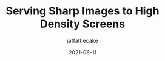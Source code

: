 ---
author: jaffathecake
date: 2021-06-11
layout: post.njk
tags:
  - article
  - performance
  - images
target_url: https://jakearchibald.com/2021/serving-sharp-images-to-high-density-screens/
title: Serving Sharp Images to High Density Screens
---